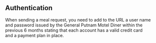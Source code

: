 ## Authentication  
 
When sending a meal request, you need to add to the URL a user name   
and password issued by the General Putnam Motel Diner within the    
previous 6 months stating that each account has a valid credit card  
and a payment plan in place.      


